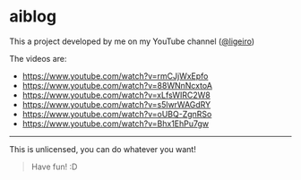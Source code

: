aiblog
===

This a project developed by me on my YouTube channel ([@ligeiro](https://youtube.com/c/ligeiro))

The videos are:
- https://www.youtube.com/watch?v=rmCJjWxEpfo
- https://www.youtube.com/watch?v=88WNnNcxtoA
- https://www.youtube.com/watch?v=xLfsWIRC2W8
- https://www.youtube.com/watch?v=s5lwrWAGdRY
- https://www.youtube.com/watch?v=oUBQ-ZgnRSo
- https://www.youtube.com/watch?v=Bhx1EhPu7gw

---

This is unlicensed, you can do whatever you want!

> Have fun! :D
